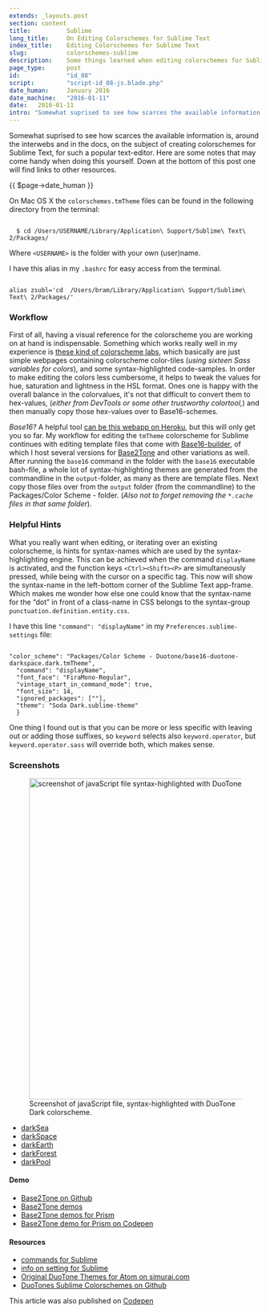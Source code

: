 ```yaml
---
extends: _layouts.post
section: content
title:          Sublime
long_title:     On Editing Colorschemes for Sublime Text
index_title:    Editing Colorschemes for Sublime Text
slug:           colorschemes-sublime
description:    Some things learned when editing colorschemes for Sublime Text
page_type:      post
id:             "id_08"
script:         "script-id_08-js.blade.php"
date_human:     January 2016
date_machine:   "2016-01-11"
date:   2016-01-11
intro: "Somewhat suprised to see how scarces the available information is, around the interwebs and in the docs, on the subject of creating colorschemes for Sublime Text, for such a popular text-editor. Here are some notes that may come handy when doing this yourself. Down at the bottom of this post one will find links to other resources."
---
```


Somewhat suprised to see how scarces the available information is, around the interwebs and in the docs, on the subject of creating colorschemes for Sublime Text, for such a popular text-editor. Here are some notes that may come handy when doing this yourself. Down at the bottom of this post one will find links to other resources.

<p class="publication-list__item__meta"><time datetime="{!! $page->date_machine !!}">{{ $page->date_human }}</time></p>

On Mac OS X the `colorschemes.tmTheme` files can be found in the following directory from the terminal:

<pre><code class="language-bash">
  $ cd /Users/USERNAME/Library/Application\ Support/Sublime\ Text\ 2/Packages/
</code></pre>

Where `<USERNAME>` is the folder with your own (user)name.

I have this alias in my `.bashrc` for easy access from the terminal.

<pre><code class="language-bash">
alias zsubl='cd  /Users/bram/Library/Application\ Support/Sublime\ Text\ 2/Packages/'
</code></pre>

### Workflow
First of all, having a visual reference for the colorscheme you are working on at hand is indispensable. Something which works really well in my experience is [these kind of colorscheme labs](//codepen.io/atelierbram/pen/JnbIt), which basically are just simple webpages containing colorscheme color-tiles (_using sixteen Sass variables for colors_), and some syntax-highlighted code-samples. In order to make editing the colors less cumbersome, it helps to tweak the values for hue, saturation and lightness in the <span class="small-caps">HSL</span> format. Ones one is happy with the overall balance in the colorvalues, it's not that difficult to convert them to hex-values, (_either from DevTools or some other trustworthy colortool,_) and then manually copy those hex-values over to Base16-schemes.

_Base16?_ A helpful tool [can be this webapp on Heroku](//tmtheme-editor.herokuapp.com/), but this will only get you so far. My workflow for editing the `tmTheme` colorscheme for Sublime continues with editing template files that come with [Base16-builder](//github.com/base16-builder/base16-builder/), of which I host several versions for [Base2Tone](//github.com/atelierbram/base2tone/tree/master/db/templates) and other variations as well. After running the `base16` command in the folder with the `base16` executable bash-file, a whole lot of syntax-highlighting themes are generated from the commandline in the `output`-folder, as many as there are template files. Next copy those files over from the `output` folder (from the commandline) to the Packages/Color Scheme - folder. (_Also not to forget removing the `*.cache` files in that same folder_).

### Helpful Hints
What you really want when editing, or iterating over an existing colorscheme, is hints for syntax-names which are used by the syntax-highlighting engine. This can be achieved when the command `displayName` is activated, and the function keys `<Ctrl><Shift><P>` are simultaneously pressed, while being with the cursor on a specific tag. This now will show the syntax-name in the left-bottom corner of the Sublime Text app-frame. Which makes me wonder how else one could know that the syntax-name for the “dot” in front of a class-name in <span class="small-caps">CSS</span> belongs to the syntax-group `punctuation.definition.entity.css`.

I have this line `"command": "displayName"` in my `Preferences.sublime-settings` file:

<pre><code class="language-javascript">
"color_scheme": "Packages/Color Scheme - Duotone/base16-duotone-darkspace.dark.tmTheme",
  "command": "displayName",
  "font_face": "FiraMono-Regular",
  "vintage_start_in_command_mode": true,
  "font_size": 14,
  "ignored_packages": [""],
  "theme": "Soda Dark.sublime-theme"
  }
</code></pre>

One thing I found out is that you can be more or less specific with leaving out or adding those suffixes, so `keyword` selects also `keyword.operator`, but `keyword.operator.sass` will override both, which makes sense.

### Screenshots
<figure><img src="//atelierbram.github.io/syntax-highlighting/assets/img/duotones-dark_sublime_960x640.png" alt="screenshot of javaScript file syntax-highlighted with DuoTone Dark colorscheme" width="960" height="640" />
<figcaption>Screenshot of javaScript file, syntax-highlighted with DuoTone Dark colorscheme.</figcaption></figure>

- [darkSea](//atelierbram.github.io/syntax-highlighting/assets/img/duotones-darkSea_sublime_960x640.png)
- [darkSpace](//atelierbram.github.io/syntax-highlighting/assets/img/duotones-darkSpace_sublime_960x640.png)
- [darkEarth](//atelierbram.github.io/syntax-highlighting/assets/img/duotones-darkEarth_sublime_960x640.png)
- [darkForest](//atelierbram.github.io/syntax-highlighting/assets/img/duotones-darkForest_sublime_960x640.png)
- [darkPool](//atelierbram.github.io/syntax-highlighting/assets/img/duotones-darkPool_sublime_960x640.png)

#### Demo
- [Base2Tone on Github](//github.com/atelierbram/Base2Tone/)
- [Base2Tone demos](//base2t.one)
- [Base2Tone demos for Prism](//atelierbram.github.io/Base2Tone-prism/demo/evening/dark/)
- [Base2Tone demo for Prism on Codepen](//codepen.io/atelierbram/pen/WrjVyv)

#### Resources
- [commands for Sublime](//www.sublimetext.com/docs/commands)
- [info on setting for Sublime](//www.sublimetext.com/docs/3/settings.html)
- [Original DuoTone Themes for Atom on simurai.com](//simurai.com/projects/2016/01/01/duotone-themes/)
- [DuoTones Sublime Colorschemes on Github](//github.com/atelierbram/duotones-sublime-colorschemes)

<span class="note">This article was also published on [Codepen](//codepen.io/atelierbram/post/colorschemes-sublime/)</span>
